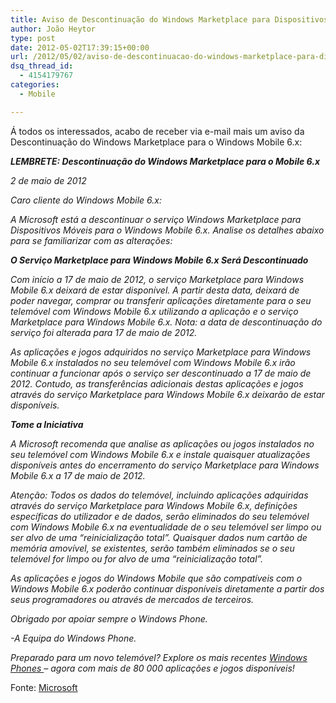 ```yaml
---
title: Aviso de Descontinu​ação do Windows Marketplac​e para Dispositiv​os Móveis 6.x
author: João Heytor
type: post
date: 2012-05-02T17:39:15+00:00
url: /2012/05/02/aviso-de-descontinu​acao-do-windows-marketplac​e-para-dispositiv​os-moveis-6-x/
dsq_thread_id:
  - 4154179767
categories:
  - Mobile

---
```

Á todos os interessados, acabo de receber via e-mail mais um aviso da Descontinuação do Windows Marketplace para o Windows Mobile 6.x:

**_LEMBRETE: Descontinuação do Windows Marketplace para o Mobile 6.x_**

_2 de maio de 2012_

_Caro cliente do Windows Mobile 6.x:_

_A Microsoft está a descontinuar o serviço Windows Marketplace para Dispositivos Móveis para o Windows Mobile 6.x. Analise os detalhes abaixo para se familiarizar com as alterações:_

**_O Serviço Marketplace para Windows Mobile 6.x Será Descontinuado_**

_Com início a 17 de maio de 2012, o serviço Marketplace para Windows Mobile 6.x deixará de estar disponível. A partir desta data, deixará de poder navegar, comprar ou transferir aplicações diretamente para o seu telemóvel com Windows Mobile 6.x utilizando a aplicação e o serviço Marketplace para Windows Mobile 6.x. Nota: a data de descontinuação do serviço foi alterada para 17 de maio de 2012._

_As aplicações e jogos adquiridos no serviço Marketplace para Windows Mobile 6.x instalados no seu telemóvel com Windows Mobile 6.x irão continuar a funcionar após o serviço ser descontinuado a 17 de maio de 2012. Contudo, as transferências adicionais destas aplicações e jogos através do serviço Marketplace para Windows Mobile 6.x deixarão de estar disponíveis._

**_Tome a Iniciativa_**

_A Microsoft recomenda que analise as aplicações ou jogos instalados no seu telemóvel com Windows Mobile 6.x e instale quaisquer atualizações disponíveis antes do encerramento do serviço Marketplace para Windows Mobile 6.x a 17 de maio de 2012._

_Atenção: Todos os dados do telemóvel, incluindo aplicações adquiridas através do serviço Marketplace para Windows Mobile 6.x, definições específicas do utilizador e de dados, serão eliminados do seu telemóvel com Windows Mobile 6.x na eventualidade de o seu telemóvel ser limpo ou ser alvo de uma &#8220;reinicialização total&#8221;. Quaisquer dados num cartão de memória amovível, se existentes, serão também eliminados se o seu telemóvel for limpo ou for alvo de uma &#8220;reinicialização total&#8221;._

_As aplicações e jogos do Windows Mobile que são compatíveis com o Windows Mobile 6.x poderão continuar disponíveis diretamente a partir dos seus programadores ou através de mercados de terceiros._

_Obrigado por apoiar sempre o Windows Phone._

_-A Equipa do Windows Phone._

_Preparado para um novo telemóvel? Explore os mais recentes <a href="http://click.email.microsoftemail.com/?qs=e9fcbbab98851722fcdbf4253dd7cd9c30eb2552c04b77ed718b7a3d7ff32e41183f367901fb897c" target="_blank">Windows Phones </a>– agora com mais de 80 000 aplicações e jogos disponíveis!_

Fonte: <a href="http://www.microsoft.com.br" target="_blank">Microsoft</a>